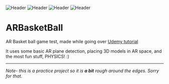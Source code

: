 ![Header](https://img.shields.io/badge/platform-iOS-lightgrey.svg)
![Header](https://img.shields.io/badge/version-1.0-green.svg)
![Header](https://img.shields.io/badge/build-passing-brightgreen.svg)
![Header](https://img.shields.io/badge/swift-4.2-orange.svg)
# ARBasketBall
AR Basket ball game test, made while going over [Udemy tutorial](https://www.udemy.com/ios-augmented-reality-the-complete-course-on-arkit/learn/v4/overview)

It uses some basic AR plane detection, placing 3D models in AR space, and the most fun stuff, PHYSICS! :)

---
*Note- this is a practice project so it is **a bit** rough around the edges. Sorry for that.*
